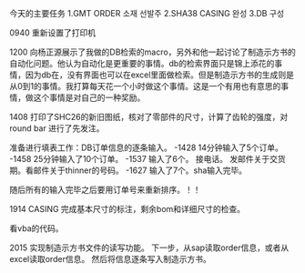 今天的主要任务
1.GMT ORDER    소재 선발주
2.SHA38 CASING 완성
3.DB 구성

0940 重新设置了打印机

1200 向杨正源展示了我做的DB检索的macro，另外和他一起讨论了制造示方书的自动化问题。他认为自动化是更重要的事情。db的检索界面只是锦上添花的事情，因为db在，没有界面也可以在excel里面做检索。但是制造示方书的生成则是从0到1的事情。我打算每天花一个小时做这个事情。这是一个有用也有意思的事情，做这个事情是对自己的一种奖励。

1408 打印了SHC26的新旧图纸，核对了零部件的尺寸，计算了齿轮的强度，对round bar 进行了先发注。

准备进行填表工作：DB订单信息的逐条输入。
-1428 14分钟输入了5个订单。
-1458  25分钟输入了10个订单。
-1537 输入了6个。 接电话。 发邮件关于交货期。看邮件关于thinner的号码。
-1627 输入了7个。sha输入完毕。

随后所有的输入完毕之后要用订单号来重新排序。！！

1914 CASING 完成基本尺寸的标注，剩余bom和详细尺寸的检查。

看vba的代码。

2015 实现制造示方书文件的读写功能。
下一步，从sap读取order信息，或者从excel读取order信息。
然后将信息逐条写入制造示方书。





